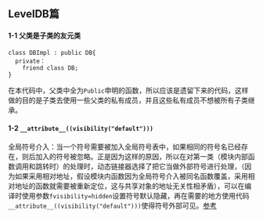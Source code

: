 ## LevelDB篇

#### 1-1 父类是子类的友元类
```
class DBImpl : public DB{
  private：
    friend class DB;
}

```
在本代码中，父类中全为`Public`申明的函数，所以应该是遗留下来的代码，这样做的目的是子类去使用一些父类的私有成员，并且这些私有成员不想被所有子类继承。

#### 1-2 `__attribute__((visibility("default")))`

全局符号介入：当一个符号需要被加入全局符号表中，如果相同的符号名已经存在，则后加入的符号被忽略。正是因为这样的原因，所以在对第一类（模块内部函数调用和跳转时）的处理时，动态链接器选择了把它当做外部符号进行处理，（因为如果采用相对地址，假设模块内函数因为全局符号介入被同名函数覆盖，采用相对地址的函数就需要被重新定位，这与共享对象的地址无关性相矛盾），可以在编译时使用参数`fvisibility=hidden`设置符号默认隐藏，再在需要的地方使用代码`__attribute__((visibility("default")))`使得符号外部可见。[参考](https://www.cnblogs.com/bugutian/articles/4746946.html)
